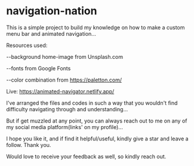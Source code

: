 # navigation-nation

This is a simple project to build my knowledge on how to make a custom menu bar and animated navigation...

Resources used: 

--background home-image from Unsplash.com 

--fonts from Google Fonts

--color combination from https://paletton.com/


Live: https://animated-navigator.netlify.app/

I've arranged the files and codes in such a way that you wouldn't find difficulty navigating through and understanding...

But if get muzzled at any point, you can always reach out to me on any of my social media platform(links' on my profile)...

I hope you like it, and if find it helpful/useful, kindly give a star and leave a follow. Thank you.

Would love to receive your feedback as well, so kindly reach out.